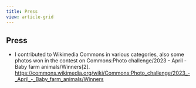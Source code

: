 ```yaml
---
title: Press
view: article-grid
---
```

## Press
- I contributed to Wikimedia Commons in various categories, also some photos won in the contest on Commons:Photo challenge/2023 - April - Baby farm animals/Winners[2].
https://commons.wikimedia.org/wiki/Commons:Photo_challenge/2023_-_April_-_Baby_farm_animals/Winners 